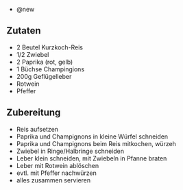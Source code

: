 - @new

## Zutaten
- 2 Beutel Kurzkoch-Reis
- 1/2 Zwiebel
- 2 Paprika (rot, gelb)
- 1 Büchse Champingions
- 200g Geflügelleber
- Rotwein
- Pfeffer

## Zubereitung
- Reis aufsetzen
- Paprika und Champignons in kleine Würfel schneiden
- Paprika und Champignons beim Reis mitkochen, würzeh
- Zwiebel in Ringe/Halbringe schneiden
- Leber klein schneiden, mit Zwiebeln in Pfanne braten
- Leber mit Rotwein ablöschen
- evtl. mit Pfeffer nachwürzen
- alles zusammen servieren
